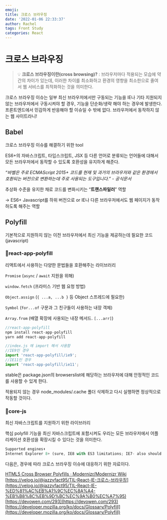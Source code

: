 ```yaml
---
emoji:
title: 크로스 브라우징
date: '2022-01-06 22:33:37'
author: Rachel
tags: Front Study
categories: React
---
```


# <span style="font-weight: 900;">크로스 브라우징</span>

> 💡 **크로스 브라우징이란(cross browsing)?**
> : 브라우저마다 적용되는 모습에 약간의 차이가 있는데, 이러한 차이를 최소화하고 환경의 영향을 최소한으로 줄여서 웹 서비스를 최적화하는 것을 의미한다.

크로스 브라우징 이슈는 일부 최신 브라우저에서만 구동되는 기능을 IE나 기타 지원되지 않는 브라우저에서 구동시켜야 할 경우, 기능을 단순화/생략 해야 하는 경우에 발생한다.
프론트엔드에서 민감하게 반응해야 할 이슈일 수 밖에 없다.
브라우저에서 동작하지 않는 웹 사이트라니!

## <span style="font-weight: 600;">Babel</span>

크로스 브라우징 이슈를 해결하기 위한 tool

ES6+의 자바스크립트, 타입스크립트, JSX 등 다른 언어로 분류되는 언어들에 대해서 모든 브라우저에서 동작할 수 있도록 호환성을 유지하게 해준다.

_“바벨은 주로 ECMAScript 2015+ 코드를 현재 및 과거의 브라우저와 같은 환경에서 호환되는 버전으로 변환하는데 주로 사용되는 도구입니다.” - 공식문서_

추상화 수준을 유지한 채로 코드를 변화시키는 “**트랜스파일러**” 역할

→ ES6+ Javascript를 하위 버전으로 or IE나 다른 브라우저에서도 웹 페이지가 동작하도록 해주는 역할

## <span style="font-weight: 600;">Polyfill</span>

기본적으로 지원하지 않는 이전 브라우저에서 최신 기능을 제공하는데 필요한 코드 (javascript)

### 📍react-app-polyfill

리액트에서 사용하는 다양한 문법들을 호환해주는 라이브러리

`Promise` (`async` / `await` 지원을 위해)

`window.fetch` (프라미스 기반 웹 요청 방법)

`Object.assign` (`{ ...a, ...b }` 등 Object 스프레드에 필요한)

`Symbol` (`for...of` 구문과 그 친구들이 사용하는 내장 객체)

`Array.from` (배열 확장에 사용되는 내장 메서드. `[...arr]`)

```jsx
//react-app-polyfill
npm install react-app-polyfill
yarn add react-app-polyfill
```

```jsx
//index.js 에 import 해서 사용함
//IE9인 경우
import 'react-app-polyfill/ie9';
//IE11인 경우
import 'react-app-polyfill/ie11';
```

stable은 package.json의 browserslist에 해당하는 브라우저에 대해 안정적인 코드를 사용할 수 있게 한다.

적용되지 않는 경우 node_modules/.cache 폴더 삭제하고 다시 실행하면 정상적으로 작동할 것이다.

### 📍core-js

최신 자바스크립트를 지원하기 위한 라이브러리

핵심 polyfill 기능을 최신 자바스크립트에 포함시켜도 우리는 모든 브라우저에서 어플리케이션 호환성을 확장시킬 수 있다는 것을 의미한다.

```jsx
Supported engines⬆
Internet Explorer 8+ (sure, IE8 with ES3 limitations; IE7- also should work, but no longer tested)
```

다음은, 경우에 따라 크로스 브라우징 이슈에 대응하기 위한 자료이다.

[HTML5 Cross Browser Polyfills · Modernizr/Modernizr Wiki](https://github.com/Modernizr/Modernizr/wiki/HTML5-Cross-Browser-Polyfills)
[https://velog.io/@jazzyfact95/TIL-React-IE-크로스-브라우징](https://velog.io/@jazzyfact95/TIL-React-IE-%ED%81%AC%EB%A1%9C%EC%8A%A4-%EB%B8%8C%EB%9D%BC%EC%9A%B0%EC%A7%95)
[https://devowen.com/293](https://devowen.com/293)
[https://developer.mozilla.org/ko/docs/Glossary/Polyfill](https://developer.mozilla.org/ko/docs/Glossary/Polyfill)

```toc

```
